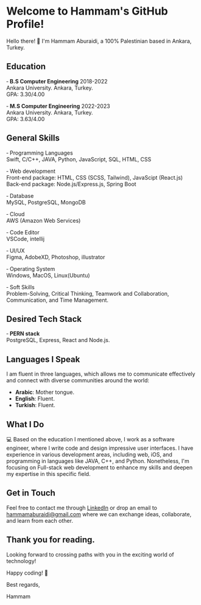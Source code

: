 # Welcome to Hammam's GitHub Profile!

Hello there! 👋 I'm Hammam Aburaidi, a 100% Palestinian based in Ankara, Turkey. 


## Education

&#8209; **B.S Computer Engineering** 2018-2022
<br> 
Ankara University. Ankara, Turkey. 
<br>
GPA: 3.30/4.00

&#8209; **M.S Computer Engineering** 2022-2023
<br> 
Ankara University. Ankara, Turkey. 
<br>
GPA: 3.63/4.00

## General Skills

&#8209; Programming Languages 
<br> 
Swift, C/C++, JAVA, Python, JavaScript, SQL, HTML, CSS
<br> 

&#8209; Web development
<br> 
Front-end package: HTML, CSS (SCSS, Tailwind), JavaScipt (React.js)
<br> 
Back-end package: Node.js/Express.js, Spring Boot 
<br>

&#8209; Database 
<br>
MySQL, PostgreSQL, MongoDB
<br> 

&#8209; Cloud
<br>
AWS (Amazon Web Services)

&#8209; Code Editor
<br>
VSCode, intellij

&#8209; UI/UX 
<br>
Figma, AdobeXD, Photoshop, illustrator

&#8209; Operating System
<br>
Windows, MacOS, Linux(Ubuntu)

&#8209; Soft Skills
<br> 
Problem-Solving, Critical Thinking, Teamwork and Collaboration, Communication, and Time Management.

## Desired Tech Stack
&#8209; **PERN stack** 
<br>
PostgreSQL, Express, React and Node.js. 

## Languages I Speak

I am fluent in three languages, which allows me to communicate effectively and connect with diverse communities around the world:
- **Arabic**: Mother tongue.
- **English**: Fluent.
- **Turkish**: Fluent.

## What I Do

💻 Based on the education I mentioned above, I work as a software engineer, where I write code and design impressive user interfaces. I have experience in various development areas, including web, iOS, and programming in languages like JAVA, C++, and Python. Nonetheless, I'm focusing on Full-stack web development to enhance my skills and deepen my expertise in this specific field. 

## Get in Touch

Feel free to contact me through [LinkedIn](https://www.linkedin.com/in/hammamaburaidi/) or drop an email to hammamaburaidi@gmail.com where we can exchange ideas, collaborate, and learn from each other.

## Thank you for reading. 
Looking forward to crossing paths with you in the exciting world of technology!

Happy coding! 🚀

Best regards,

Hammam
